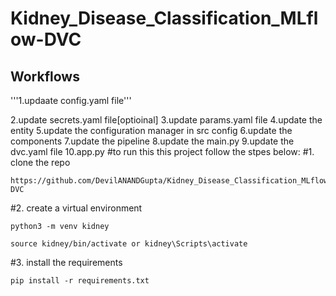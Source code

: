 # Kidney_Disease_Classification_MLflow-DVC


## Workflows

'''1.updaate config.yaml file'''

2.update secrets.yaml file[optioinal]
3.update params.yaml file
4.update the entity
5.update the configuration manager in src config
6.update the components
7.update the pipeline
8.update the main.py
9.update the dvc.yaml file
10.app.py
#to run this this project follow the stpes below:
#1. clone the repo
``` terminal or bash
https://github.com/DevilANANDGupta/Kidney_Disease_Classification_MLflow-DVC
```
#2. create a virtual environment
``` terminal or bash
python3 -m venv kidney 
```
``` terminal or bash
source kidney/bin/activate or kidney\Scripts\activate
```
#3. install the requirements
``` terminal or bash
pip install -r requirements.txt
```
